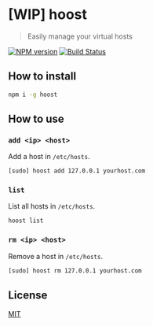 # [WIP] hoost

> Easily manage your virtual hosts

[![NPM version][npm-version-image]][npm-version-url]
[![Build Status][travis-image]][travis-url]

## How to install

```sh
npm i -g hoost
```

## How to use

### `add <ip> <host>`

Add a host in `/etc/hosts`.

```sh
[sudo] hoost add 127.0.0.1 yourhost.com
```

### `list`

List all hosts in `/etc/hosts`.

```sh
hoost list
```

### `rm <ip> <host>`

Remove a host in `/etc/hosts`.

```sh
[sudo] hoost rm 127.0.0.1 yourhost.com
```

## License

[MIT](https://github.com/fdaciuk/hoost/blob/master/LICENSE)

[npm-version-image]: https://badge.fury.io/js/hoost.svg?style=flat
[npm-version-url]: http://badge.fury.io/js/hoost
[travis-image]: https://travis-ci.org/fdaciuk/hoost.svg
[travis-url]: https://travis-ci.org/fdaciuk/hoost